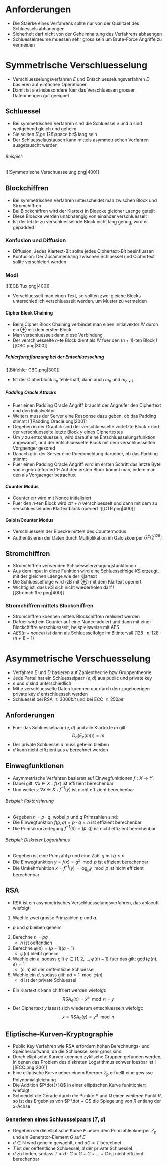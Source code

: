 # Anforderungen 
- Die Staerke eines Verfahrens sollte nur von der Qualitaet des Schluessels abhanengen
- Sicherheit darf nicht von der Geheimhaltung des Verfahrens abhaengen
- Schluesselraeume muessen sehr gross sein um Brute-Force Angriffe zu vermeiden
# Symmetrische Verschluesselung
- Verschluesselungsverfahren $E$ und Entschluesselungsverfahren $D$ basieren auf einfachen Operationen 
- Damit ist sie insbesondere fuer das Verschluessen grosser Datenmengen gut geeignet
## Schluessel
- Bei symmetrischen Verfahren sind die Schluessel $e$ und $d$ sind weitgehend gleich und geheim
- Sie sollten $\ge 128\space  bit$ lang sein
- Der Schluesselaustausch kann mittels asymmetrischen Verfahren ausgetauscht werden
###### Beispiel:
![[Symmetrische Verschuesselung.png|400]]
## Blockchiffren
- Bei symmetrischen Verfahren unterscheidet man zwischen Block und Stromchiffren
- Bei Blockchiffren wird der Klartext in Bloecke gleicher Laenge geteilt
- Diese Bloecke werden unabhaengig von einander verschluesselt
- Ist der letzte zu verschluesselnde Block nicht lang genug, wird er gepadded
### Konfusion und Diffusion
- Diffusion: Jedes Klartext-Bit sollte jedes Ciphertext-Bit beeinflussen
- Konfusion: Der Zusammenhang zwischen Schluessel und Ciphertext sollte verschleiert werden
### Modi
![[ECB  Tux.png|400]]
- Verschluesselt man einen Text, so sollten zwei gleiche Blocks unterschiedlich verschluesselt werden, um Muster zu vermeiden
#### Cipher Block Chaining
- Beim Cipher Block Chaining verbindet man einen Initialvektor $IV$ durch ein $\oplus$ mit dem ersten Block
- Man verschluesselt dann diese Verbindung
- Der verschluesselte $n$-te Block dient als $IV$ fuer den ($n+1$)-ten Block
![[CBC.png|300]]
##### Fehlerfortpflanzung bei der Entschluesselung
 ![[Bitfehler CBC.png|300]]
 - Ist der Cipherblock $c_n$ fehlerhaft, dann auch $m_n$ und $m_{n + 1}$
##### Padding Oracle Attacks
- Fuer einen Padding Oracle Angriff braucht der Angreifer den Ciphertext und den Initialvektor
- Weiters muss der Server eine Response dazu geben, ob das Padding stimmt
 ![[Padding Oracle.png|200]]
 - Gegeben in der Graphik sind der verschluesselte vorletzte Block $x$ und der verschluesselte letzte Block $y$ eines Ciphertextes
 - Um $y$ zu entschluesseln, wird darauf eine Entschluesselungsfunktion angewandt, und der entschluesselte Block mit dem verschluesselten Vorgaenger gexored
 - Danach gibt der Server eine Rueckmeldung darueber, ob das Padding stimmt
 - Fuer einen Padding Oracle Angriff wird im ersten Schritt das letzte Byte von $x$ gebruteforced
1- Auf den ersten Block kommt man, indem man den  als Vorgaenger betrachtet
#### Counter Modus
- Counter $ctr$ wird mit Nonce initialisiert
- Fuer den $n$-ten Block wird $ctr + n$ verschluesselt und dann mit dem zu verschluesselnden Klartextblock operiert
![[CTR.png|400]]
#### Galois/Counter Modus
- Verschluesseln der Bloecke mittels des Countermodus
- Authentisieren der Daten durch Multiplikation im Galoiskoerper $GF(2^{128})$
## Stromchiffren
- Stromchiffren verwenden Schluesselerzeugungsfunktionen
- Aus dem Input in diese Funktion wird eine Schluesselfolge $KS$ erzeugt, mit der gleichen Laenge wie der Klartext
- Die Schluesselfolge wird (zB mit $\oplus$) mit dem Klartext operiert 
- Wichtig ist, dass $KS$ sich nicht wiederholen darf
![[Stromchiffre.png|400]]
### Stromchiffren mittels Blockchiffren
- Stromchiffren koennen mittels Blockchiffren realisiert werden
- Dafuer wird ein Counter auf eine Nonce addiert und dann mit einer Blockchiffre verschluesselt, beispielsweise mit AES
- $AES(n + nonce)$ ist dann als Schluesselfolge im Bitintervall $[128\cdot n; 128\cdot (n+1)-1)$
# Asymmetrische Verschuesselung
- Verfahren $E$ und $D$ basieren auf Zahlentheorie bzw Gruppentheorie
- Jede Partei hat ein Schluesselpaar $(e, d)$ aus public und private key 
- $e$ und $d$ sind unterschiedlich
- Mit $e$ verschluesselte Daten koennen nur durch den zugehoerigen private key $d$ entschluesselt werden
- Schluessel bei RSA $\ge 3000bit$ und bei ECC $\ge 250 bit$
## Anforderungen
- Fuer das Schluesselpaar $(e, d)$ und alle Klartexte $m$ gilt:
$$D_d(E_e(m))) = m$$
- Der private Schluessel $d$ muss geheim bleiben
- $d$ kann nicht effizient aus $e$ berechnet werden
## Einwegfunktionen
- Asymmetrische Verfahren basieren auf Einwegfunktionen $f: X \to Y$:
- Dabei gilt: $\forall x \in X: f(x)$ ist effizient berechenbar
- Und weiters: $\forall x \in X: f^{-1}(y)$ ist nicht effizient berechenbar
###### Beispiel: Faktorisierung
- Gegeben $n= p \cdot q$, wobei $p$ und $q$ Primzahlen sind:
- Die Einwegfunktion $f(p, q) = p\cdot q = n$ ist effizient berechenbar
- Die Primfakrorzerlegung $f^{-1}(n) = (p, q)$ ist nicht effizient berechenbar
###### Beispiel: Diskreter Logarithmus
- Gegeben ist eine Primzahl $p$ und eine Zahl $g$ mit $g \le p$
- Die Einwegfunktion $y = f(x) = g^x \mod p$ ist effizient berechenbar
- Die Umkehrfunktion $x  = f^{-1}(y)=\log_gy\mod p$ ist nicht effizient berechenbar
## RSA
- RSA ist ein asymmetrisches Verschluesselungsverfahren, das ablaeuft wiefolgt:
1. Waehle zwei grosse Primzahlen $p$ und $q$. 
 - $p$ und $q$ bleiben geheim
2. Berechne $n = pq$
	- $n$ ist oeffentlich
3. Berechne  $\varphi (n) = (p -1)(q-1)$
	- $\varphi(n)$ bleibt geheim
4.  Waehle ein $e$, sodass gilt $e \in \{1, 2, ..., \varphi(n) -1\}$ fuer das gilt: $\gcd(\varphi(n), e)=1$ 
	- $(e, n)$ ist der oeffentliche Schluessel
5. Waehle ein $d$, sodass gilt: $ed = 1 \mod \varphi(n)$
	- $d$ ist der private Schluessel
- Ein Klartext $x$ kann chiffriert werden wiefolgt:
$$RSA_e(x)= x^e \mod n = y$$
- Der Ciphertext $y$ laesst sich wiederum entschluesseln wiefolgt:
$$x = RSA_d (y) = y^d \mod n$$
## Eliptische-Kurven-Kryptographie
- Public Key Verfahren wie RSA erfordern hohen Berechnungs- und Speicheraufwand, da die Schluessel sehr gross sind
- Durch elliptische Kurven koennen zyklische Gruppen gefunden werden, in denen das Problem des diskreten Logarithmus schwer loesbar ist
![[ECC.png|200]]
- Eine elliptische Kurve ueber einem Koerper $Z_p$ erfuellt eine gewisse Polynomialgleichung
- Die Addition $P\dot{+}Q$ in einer elliptischen Kurve funktioniert wiefolgt: 
- Schneidet die Gerade durch die Punkte $P$ und $Q$ einen weiteren Punkt $R$, so ist das Ergebniss von $P \dot + Q$ die Spiegelung von $R$ entlang der $x$-Achse 
### Generieren eines Schluesselpaars $(T, d)$
- Gegeben sei die elliptische Kurve $E$ ueber dem Primzahlenkoerper $Z_p$ und ein Generator-Element $G$ auf $E$
- $d \in \mathbb N$ wird geheim gewaehlt, und $dG= T$ berechnet
- $T$ ist der oeffentliche Schluessel, $d$ der private Schluessel
- $d$ zu finden, sodass $T = d \cdot G = G + G + ... + G$ ist nicht effizient berechenbar